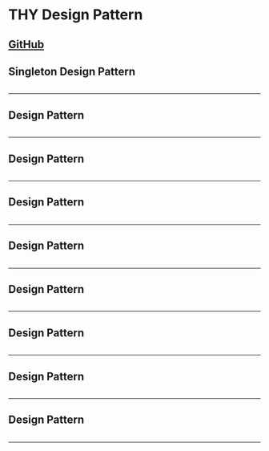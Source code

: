# THY Design Pattern
[GitHub](https://github.com/hamitmizrak/Thy_Design_Pattern.git)
---

## Singleton Design Pattern
```sh
```
---

## Design Pattern
```sh
```
---

## Design Pattern
```sh
```
---

## Design Pattern
```sh
```
---
## Design Pattern
```sh
```
---
## Design Pattern
```sh
```
---

## Design Pattern
```sh
```
---

## Design Pattern
```sh
```
---

## Design Pattern
```sh
```
---


